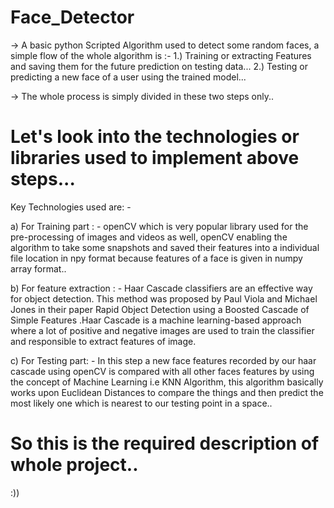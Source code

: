# Face_Detector

-> A basic python Scripted Algorithm used to detect some random faces, a simple flow of the whole algorithm is :-
  1.) Training or extracting Features and saving them for the future prediction on testing data...
  2.) Testing or predicting a new face of a user using the trained model...
  
 -> The whole process is simply divided in these two steps only..
 
 # Let's look into the technologies or libraries used to implement above steps...
   

Key Technologies used are: - 

a) For Training part : - openCV which is very popular library used for the pre-processing of images and videos as well, openCV enabling the algorithm to take some snapshots and saved their features into a individual file location in npy format because features of a face is given in numpy array format..

b) For feature extraction : - Haar Cascade classifiers are an effective way for object detection. This method was proposed by Paul Viola and Michael Jones in their paper Rapid Object Detection using a Boosted Cascade of Simple Features .Haar Cascade is a machine learning-based approach where a lot of positive and negative images are used to train the classifier and responsible to extract features of image.

c) For Testing part: - In this step a new face features recorded by our haar cascade using openCV is compared with all other faces features by using the concept of Machine Learning i.e KNN Algorithm, this algorithm basically works upon Euclidean Distances to compare the things and then predict the most likely one which is nearest to our testing point in a space..

# So this is the required description of whole project..
:))
